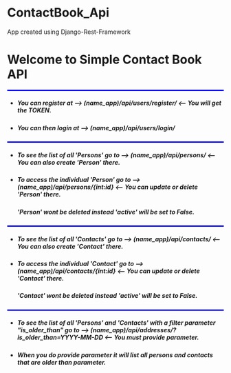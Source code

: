 # ContactBook_Api
App created using Django-Rest-Framework

  <h1 class="mt-4 mb-4">Welcome to Simple Contact Book API</h1>
<hr class="mt-4 mb-4" style="height: 3px; background:blue;">
<ul>
  <li>
    <h5>You can register at --> <strong>(name_app)/api/users/register/</strong> <-- You will get the TOKEN.</h5>
  </li>
  <li>
      <h5>You can then login at --> <strong>(name_app)/api/users/login/</strong></h5>
  </li>
</ul>
<hr class="mt-4 mb-4" style="height: 3px; background:blue;">
<ul>
  <li><h5>To see the list of all 'Persons' go to --> <strong>(name_app)/api/persons/</strong> <-- You can also create 'Person' there.</h5></li>
  <li>  <h5>To access the individual 'Person' go to --> <strong>(name_app)/api/persons/{int:id}</strong> <-- You can update or delete 'Person' there.</h5>
  <h5>'Person' wont be deleted instead 'active' will be set to False.</h5></li>
</ul>
<hr class="mt-4 mb-4" style="height: 3px; background:blue;">
<ul>
  <li><h5>To see the list of all 'Contacts' go to --> <strong>(name_app)/api/contacts/</strong> <-- You can also create 'Contact' there.</h5></li>
  <li><h5>To access the individual 'Contact' go to --> <strong>(name_app)/api/contacts/{int:id}</strong> <-- You can update or delete 'Contact' there.</h5></li>
  <h5>'Contact' wont be deleted instead 'active' will be set to False.</h5>
</ul>
<hr class="mt-4 mb-4" style="height: 3px; background:blue;">
<ul>
  <li><h5>To see the list of all 'Persons' and 'Contacts' with a filter parameter "is_older_than" go to -->
    <strong>(name_app)/api/addresses/?is_older_than=YYYY-MM-DD</strong> <-- You must provide parameter.</h5></li>
  <li><h5>When you do provide parameter it will list all persons and contacts that are older than parameter.</h5></li>
</ul>
